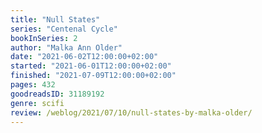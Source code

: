 ```yaml
---
title: "Null States"
series: "Centenal Cycle"
bookInSeries: 2
author: "Malka Ann Older"
date: "2021-06-02T12:00:00+02:00"
started: "2021-06-01T12:00:00+02:00"
finished: "2021-07-09T12:00:00+02:00"
pages: 432
goodreadsID: 31189192
genre: scifi
review: /weblog/2021/07/10/null-states-by-malka-older/
---
```

